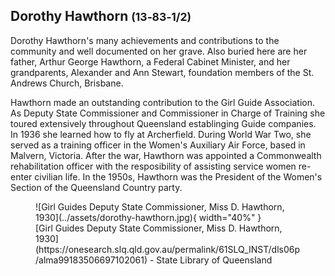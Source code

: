 ## Dorothy Hawthorn <small>(13‑83‑1/2)</small>

Dorothy Hawthorn's many achievements and contributions to the community and well documented on her grave. Also buried here are her father, Arthur George Hawthorn, a Federal Cabinet Minister, and her grandparents, Alexander and Ann Stewart, foundation members of the St. Andrews Church, Brisbane.

Hawthorn made an outstanding contribution to the Girl Guide Association. As Deputy State Commissioner and Commissioner in Charge of Training she toured extensively throughout Queensland establinging Guide companies. In 1936 she learned how to fly at Archerfield. During World War Two, she served as a training officer in the Women's Auxiliary Air Force, based in Malvern, Victoria. After the war, Hawthorn was appointed a Commonwealth rehabilitation officer with the resposibility of assisting service women re-enter civilian life. In the 1950s, Hawthorn was the President of the Women's Section of the Queensland Country party.

<figure markdown>
  ![Girl Guides Deputy State Commissioner, Miss D. Hawthorn, 1930](../assets/dorothy-hawthorn.jpg){ width="40%" }
  <figcaption markdown>[Girl Guides Deputy State Commissioner, Miss D. Hawthorn, 1930](https://onesearch.slq.qld.gov.au/permalink/61SLQ_INST/dls06p/alma99183506697102061) - State Library of Queensland</figcaption>
</figure>
